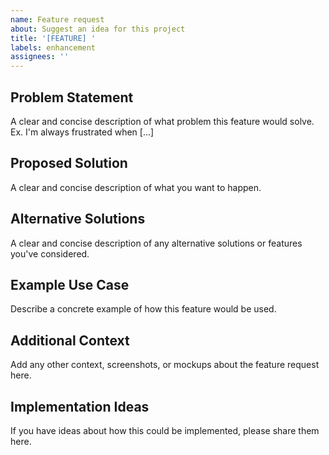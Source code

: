 ```yaml
---
name: Feature request
about: Suggest an idea for this project
title: '[FEATURE] '
labels: enhancement
assignees: ''
---
```


## Problem Statement

A clear and concise description of what problem this feature would solve. Ex. I'm always frustrated when [...]

## Proposed Solution

A clear and concise description of what you want to happen.

## Alternative Solutions

A clear and concise description of any alternative solutions or features you've considered.

## Example Use Case

Describe a concrete example of how this feature would be used.

## Additional Context

Add any other context, screenshots, or mockups about the feature request here.

## Implementation Ideas

If you have ideas about how this could be implemented, please share them here.

